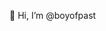 👋 Hi, I’m @boyofpast
<!---
boyofpast/boyofpast is a ✨ special ✨ repository because its `README.md` (this file) appears on your GitHub profile.
You can click the Preview link to take a look at your changes.
--->
